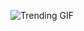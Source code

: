 ![Trending GIF](https://media2.giphy.com/media/v1.Y2lkPThiYjIxNzcyOHJ3ODBiZjV5aGViNDRydTlveXhqNjVhcXg2ZTh3aG1mc2prOTdzYSZlcD12MV9naWZzX3NlYXJjaCZjdD1n/YQitE4YNQNahy/giphy.gif)
